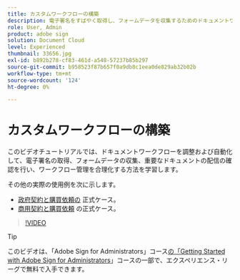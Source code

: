 ```yaml
---
title: カスタムワークフローの構築
description: 電子署名をすばやく取得し、フォームデータを収集するためのドキュメントワークフローの調整と自動化の方法を説明します
role: User, Admin
product: adobe sign
solution: Document Cloud
level: Experienced
thumbnail: 33656.jpg
exl-id: b892b278-cf83-461d-a548-57237b85b297
source-git-commit: b958523f87b657f0a9db8c1eea0de829ab32b02b
workflow-type: tm+mt
source-wordcount: '124'
ht-degree: 0%

---
```


# カスタムワークフローの構築

このビデオチュートリアルでは、ドキュメントワークフローを調整および自動化して、電子署名の取得、フォームデータの収集、重要なドキュメントの配信の確認を行い、ワークフロー管理を合理化する方法を学習します。

その他の実際の使用例を次に示します。

* [政府契約と購買依頼の](https://experienceleague.adobe.com/docs/document-cloud-learn/sign-learning-hub/expand/recipes/gov/usecasegovcontracts.html?lang=en) 正式ケース。
* [商用契約と購買依頼](https://experienceleague.adobe.com/docs/document-cloud-learn/sign-learning-hub/expand/recipes/com/usecasecomcontracts.html?lang=en) の正式ケース。

>[!VIDEO](https://video.tv.adobe.com/v/33656?hidetitle=true)

>[!TIP]
>
>このビデオは、「Adobe Sign for Administrators」コース[の「Getting Started with Adobe Sign for Administrators](https://experienceleague.adobe.com/?recommended=Sign-A-1-2020.2)」コースの一部で、エクスペリエンス・リーグで無料で入手できます。
